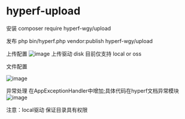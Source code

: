 # hyperf-upload

安装
composer require hyperf-wgy/upload

发布
php bin/hyperf.php vendor:publish hyperf-wgy/upload

上传配置
![image](https://user-images.githubusercontent.com/83255932/140857030-3baacb2e-b233-4834-8c97-71c62e47a327.png)
上传驱动 disk 目前仅支持 local or oss

文件配置

![image](https://user-images.githubusercontent.com/83255932/140857212-ab3fc394-75dc-4c26-b0f2-e9d248b8c561.png)


异常处理
在AppExceptionHandler中增加;具体代码在hyperf文档异常模块
![image](https://user-images.githubusercontent.com/83255932/140857388-d1819dc9-bdd1-486a-b81c-9b4a7aec0d53.png)

注意：local驱动 保证目录具有权限



